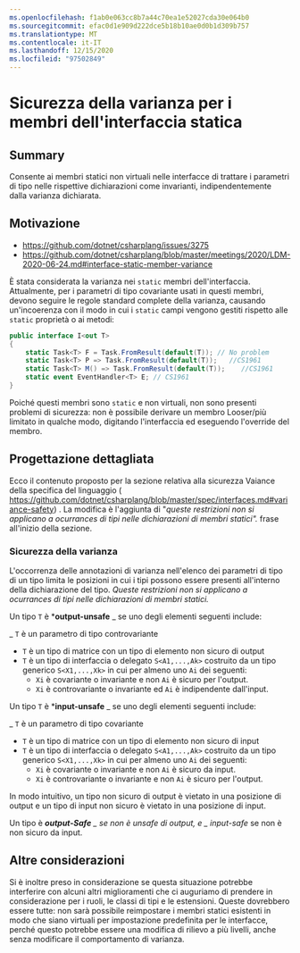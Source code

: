 ```yaml
---
ms.openlocfilehash: f1ab0e063cc8b7a44c70ea1e52027cda30e064b0
ms.sourcegitcommit: efac0d1e909d222dce5b18b10ae0d0b1d309b757
ms.translationtype: MT
ms.contentlocale: it-IT
ms.lasthandoff: 12/15/2020
ms.locfileid: "97502849"
---
```

# <a name="variance-safety-for-static-interface-members"></a>Sicurezza della varianza per i membri dell'interfaccia statica

## <a name="summary"></a>Summary

Consente ai membri statici non virtuali nelle interfacce di trattare i parametri di tipo nelle rispettive dichiarazioni come invarianti, indipendentemente dalla varianza dichiarata.

## <a name="motivation"></a>Motivazione


- https://github.com/dotnet/csharplang/issues/3275
- https://github.com/dotnet/csharplang/blob/master/meetings/2020/LDM-2020-06-24.md#interface-static-member-variance

È stata considerata la varianza nei `static` membri dell'interfaccia. Attualmente, per i parametri di tipo covariante usati in questi membri, devono seguire le regole standard complete della varianza, causando un'incoerenza con il modo in cui i `static` campi vengono gestiti rispetto alle `static` proprietà o ai metodi:

```cs
public interface I<out T>
{
    static Task<T> F = Task.FromResult(default(T)); // No problem
    static Task<T> P => Task.FromResult(default(T));   //CS1961
    static Task<T> M() => Task.FromResult(default(T));    //CS1961
    static event EventHandler<T> E; // CS1961
}
```

Poiché questi membri sono `static` e non virtuali, non sono presenti problemi di sicurezza: non è possibile derivare un membro Looser/più limitato in qualche modo, digitando l'interfaccia ed eseguendo l'override del membro.

## <a name="detailed-design"></a>Progettazione dettagliata

Ecco il contenuto proposto per la sezione relativa alla sicurezza Vaiance della specifica del linguaggio ( https://github.com/dotnet/csharplang/blob/master/spec/interfaces.md#variance-safety) .
La modifica è l'aggiunta di "*queste restrizioni non si applicano a ocurrances di tipi nelle dichiarazioni di membri statici".* frase all'inizio della sezione. 

### <a name="variance-safety"></a>Sicurezza della varianza

L'occorrenza delle annotazioni di varianza nell'elenco dei parametri di tipo di un tipo limita le posizioni in cui i tipi possono essere presenti all'interno della dichiarazione del tipo.
*Queste restrizioni non si applicano a ocurrances di tipi nelle dichiarazioni di membri statici.*

Un tipo `T` è ***output-unsafe** _ se uno degli elementi seguenti include:

_  `T` è un parametro di tipo controvariante
*  `T` è un tipo di matrice con un tipo di elemento non sicuro di output
*  `T` è un tipo di interfaccia o delegato `S<A1,...,Ak>` costruito da un tipo generico `S<X1,...,Xk>` in cui per almeno uno `Ai` dei seguenti:
   * `Xi` è covariante o invariante e non `Ai` è sicuro per l'output.
   * `Xi` è controvariante o invariante ed `Ai` è indipendente dall'input.
   
Un tipo `T` è ***input-unsafe** _ se uno degli elementi seguenti include:

_  `T` è un parametro di tipo covariante
*  `T` è un tipo di matrice con un tipo di elemento non sicuro di input
*  `T` è un tipo di interfaccia o delegato `S<A1,...,Ak>` costruito da un tipo generico `S<X1,...,Xk>` in cui per almeno uno `Ai` dei seguenti:
   * `Xi` è covariante o invariante e non `Ai` è sicuro da input.
   * `Xi` è controvariante o invariante e non `Ai` è sicuro per l'output.

In modo intuitivo, un tipo non sicuro di output è vietato in una posizione di output e un tipo di input non sicuro è vietato in una posizione di input.

Un tipo è ***output-Safe** _ se non è unsafe di output, e _ *_input-safe_** se non è non sicuro da input.


## <a name="other-considerations"></a>Altre considerazioni

Si è inoltre preso in considerazione se questa situazione potrebbe interferire con alcuni altri miglioramenti che ci auguriamo di prendere in considerazione per i ruoli, le classi di tipi e le estensioni. Queste dovrebbero essere tutte: non sarà possibile reimpostare i membri statici esistenti in modo che siano virtuali per impostazione predefinita per le interfacce, perché questo potrebbe essere una modifica di rilievo a più livelli, anche senza modificare il comportamento di varianza.
